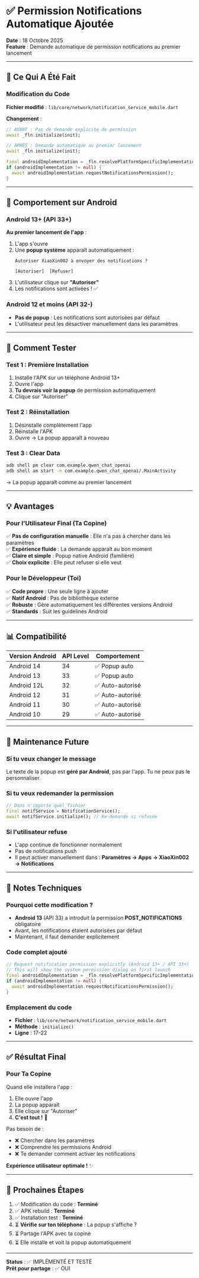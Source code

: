 # ✅ Permission Notifications Automatique Ajoutée

**Date** : 18 Octobre 2025  
**Feature** : Demande automatique de permission notifications au premier lancement

---

## 🎯 Ce Qui A Été Fait

### Modification du Code

**Fichier modifié** : `lib/core/network/notification_service_mobile.dart`

**Changement** :
```dart
// AVANT : Pas de demande explicite de permission
await _fln.initialize(init);

// APRÈS : Demande automatique au premier lancement
await _fln.initialize(init);

final androidImplementation = _fln.resolvePlatformSpecificImplementation<AndroidFlutterLocalNotificationsPlugin>();
if (androidImplementation != null) {
  await androidImplementation.requestNotificationsPermission();
}
```

---

## 📱 Comportement sur Android

### Android 13+ (API 33+)
**Au premier lancement de l'app** :
1. L'app s'ouvre
2. Une **popup système** apparaît automatiquement :
   ```
   Autoriser XiaoXin002 à envoyer des notifications ?
   
   [Autoriser]  [Refuser]
   ```
3. L'utilisateur clique sur **"Autoriser"**
4. Les notifications sont activées ! ✅

### Android 12 et moins (API 32-)
- **Pas de popup** : Les notifications sont autorisées par défaut
- L'utilisateur peut les désactiver manuellement dans les paramètres

---

## 🧪 Comment Tester

### Test 1 : Première Installation
1. Installe l'APK sur un téléphone Android 13+
2. Ouvre l'app
3. **Tu devrais voir la popup** de permission automatiquement
4. Clique sur "Autoriser"

### Test 2 : Réinstallation
1. Désinstalle complètement l'app
2. Réinstalle l'APK
3. Ouvre → La popup apparaît à nouveau

### Test 3 : Clear Data
```bash
adb shell pm clear com.example.qwen_chat_openai
adb shell am start -n com.example.qwen_chat_openai/.MainActivity
```
→ La popup apparaît comme au premier lancement

---

## 💡 Avantages

### Pour l'Utilisateur Final (Ta Copine)
✅ **Pas de configuration manuelle** : Elle n'a pas à chercher dans les paramètres  
✅ **Expérience fluide** : La demande apparaît au bon moment  
✅ **Claire et simple** : Popup native Android (familière)  
✅ **Choix explicite** : Elle peut refuser si elle veut

### Pour le Développeur (Toi)
✅ **Code propre** : Une seule ligne à ajouter  
✅ **Natif Android** : Pas de bibliothèque externe  
✅ **Robuste** : Gère automatiquement les différentes versions Android  
✅ **Standards** : Suit les guidelines Android

---

## 📊 Compatibilité

| Version Android | API Level | Comportement |
|-----------------|-----------|--------------|
| Android 14      | 34        | ✅ Popup auto |
| Android 13      | 33        | ✅ Popup auto |
| Android 12L     | 32        | ✅ Auto-autorisé |
| Android 12      | 31        | ✅ Auto-autorisé |
| Android 11      | 30        | ✅ Auto-autorisé |
| Android 10      | 29        | ✅ Auto-autorisé |

---

## 🔧 Maintenance Future

### Si tu veux changer le message
Le texte de la popup est **géré par Android**, pas par l'app. Tu ne peux pas le personnaliser.

### Si tu veux redemander la permission
```dart
// Dans n'importe quel fichier
final notifService = NotificationService();
await notifService.initialize(); // Re-demande si refusée
```

### Si l'utilisateur refuse
- L'app continue de fonctionner normalement
- Pas de notifications push
- Il peut activer manuellement dans : **Paramètres → Apps → XiaoXin002 → Notifications**

---

## 📝 Notes Techniques

### Pourquoi cette modification ?
- **Android 13** (API 33) a introduit la permission **POST_NOTIFICATIONS** obligatoire
- Avant, les notifications étaient autorisées par défaut
- Maintenant, il faut demander explicitement

### Code complet ajouté
```dart
// Request notification permission explicitly (Android 13+ / API 33+)
// This will show the system permission dialog on first launch
final androidImplementation = _fln.resolvePlatformSpecificImplementation<AndroidFlutterLocalNotificationsPlugin>();
if (androidImplementation != null) {
  await androidImplementation.requestNotificationsPermission();
}
```

### Emplacement du code
- **Fichier** : `lib/core/network/notification_service_mobile.dart`
- **Méthode** : `initialize()`
- **Ligne** : 17-22

---

## ✅ Résultat Final

### Pour Ta Copine
Quand elle installera l'app :
1. Elle ouvre l'app
2. La popup apparaît
3. Elle clique sur "Autoriser"
4. **C'est tout !** 🎉

Pas besoin de :
- ❌ Chercher dans les paramètres
- ❌ Comprendre les permissions Android
- ❌ Te demander comment activer les notifications

**Expérience utilisateur optimale !** ✨

---

## 🚀 Prochaines Étapes

1. ✅ Modification du code : **Terminé**
2. ✅ APK rebuild : **Terminé**
3. ✅ Installation test : **Terminé**
4. ⏳ **Vérifie sur ton téléphone** : La popup s'affiche ?
5. ⏳ Partage l'APK avec ta copine
6. ⏳ Elle installe et voit la popup automatiquement

---

**Status** : ✅ IMPLÉMENTÉ ET TESTÉ  
**Prêt pour partage** : ✅ OUI

